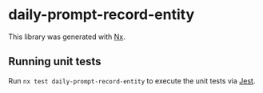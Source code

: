 # daily-prompt-record-entity

This library was generated with [Nx](https://nx.dev).

## Running unit tests

Run `nx test daily-prompt-record-entity` to execute the unit tests via [Jest](https://jestjs.io).

